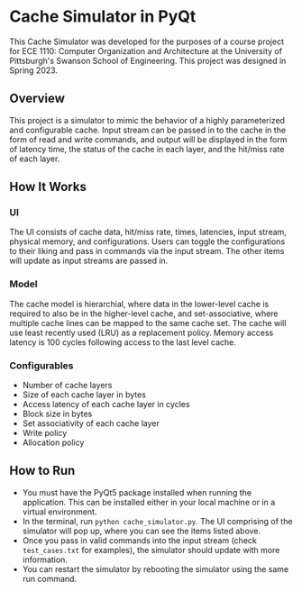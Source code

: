 # Cache Simulator in PyQt
This Cache Simulator was developed for the purposes of a course project for ECE 1110: Computer Organization and Architecture at the University of Pittsburgh's Swanson School of Engineering. This project was designed in Spring 2023.

## Overview
This project is a simulator to mimic the behavior of a highly parameterized and configurable cache. Input stream can be passed in to the cache in the form of read and write commands, and output will be displayed in the form of latency time, the status of the cache in each layer, and the hit/miss rate of each layer.

## How It Works
### UI
The UI consists of cache data, hit/miss rate, times, latencies, input stream, physical memory, and configurations. Users can toggle the configurations to their liking and pass in commands via the input stream. The other items will update as input streams are passed in.

### Model
The cache model is hierarchial, where data in the lower-level cache is required to also be in the higher-level cache, and set-associative, where multiple cache lines can be mapped to the same cache set. The cache will use least recently used (LRU) as a replacement policy. Memory access latency is 100 cycles following access to the last level cache.

### Configurables
- Number of cache layers
- Size of each cache layer in bytes
- Access latency of each cache layer in cycles
- Block size in bytes
- Set associativity of each cache layer
- Write policy
- Allocation policy

## How to Run
- You must have the PyQt5 package installed when running the application. This can be installed either in your local machine or in a virtual environment.
- In the terminal, run `python cache_simulator.py`. The UI comprising of the simulator will pop up, where you can see the items listed above.
- Once you pass in valid commands into the input stream (check `test_cases.txt` for examples), the simulator should update with more information.
- You can restart the simulator by rebooting the simulator using the same run command.
